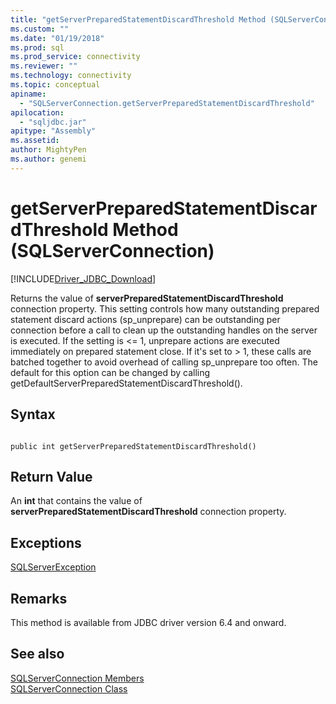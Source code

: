 ```yaml
---
title: "getServerPreparedStatementDiscardThreshold Method (SQLServerConnection) | Microsoft Docs"
ms.custom: ""
ms.date: "01/19/2018"
ms.prod: sql
ms.prod_service: connectivity
ms.reviewer: ""
ms.technology: connectivity
ms.topic: conceptual
apiname: 
  - "SQLServerConnection.getServerPreparedStatementDiscardThreshold"
apilocation: 
  - "sqljdbc.jar"
apitype: "Assembly"
ms.assetid:
author: MightyPen
ms.author: genemi
---
```

# getServerPreparedStatementDiscardThreshold Method (SQLServerConnection)
[!INCLUDE[Driver_JDBC_Download](../../../includes/driver_jdbc_download.md)]

 Returns the value of **serverPreparedStatementDiscardThreshold** connection property. This setting controls how many outstanding prepared statement discard actions (sp_unprepare) can be outstanding per connection before a call to clean up the outstanding handles on the server is executed. If the setting is <= 1, unprepare actions are executed immediately on prepared statement close. If it's set to > 1, these calls are batched together to avoid overhead of calling sp_unprepare too often. The default for this option can be changed by calling getDefaultServerPreparedStatementDiscardThreshold().

## Syntax  
  
```  
  
public int getServerPreparedStatementDiscardThreshold()  
```  

## Return Value
 An **int** that contains the value of **serverPreparedStatementDiscardThreshold** connection property.

## Exceptions  
 [SQLServerException](../../../connect/jdbc/reference/sqlserverexception-class.md)  
 
## Remarks  
 This method is available from JDBC driver version 6.4 and onward.
 
## See also  
 [SQLServerConnection Members](../../../connect/jdbc/reference/sqlserverconnection-members.md)   
 [SQLServerConnection Class](../../../connect/jdbc/reference/sqlserverconnection-class.md)  
  
  

